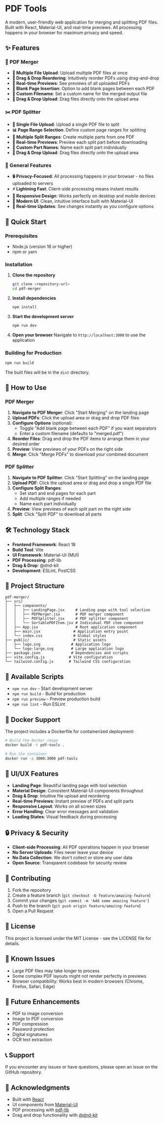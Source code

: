 # PDF Tools

A modern, user-friendly web application for merging and splitting PDF files. Built with React, Material-UI, and real-time previews. All processing happens in your browser for maximum privacy and speed.

## ✨ Features

### 📄 PDF Merger
- **📁 Multiple File Upload**: Upload multiple PDF files at once
- **🔄 Drag & Drop Reordering**: Intuitively reorder PDFs using drag-and-drop
- **👀 Real-time Previews**: See previews of all uploaded PDFs
- **📄 Blank Page Insertion**: Option to add blank pages between each PDF
- **📝 Custom Filename**: Set a custom name for the merged output file
- **🎨 Drag & Drop Upload**: Drag files directly onto the upload area

### ✂️ PDF Splitter
- **📄 Single File Upload**: Upload a single PDF file to split
- **📊 Page Range Selection**: Define custom page ranges for splitting
- **🔢 Multiple Split Ranges**: Create multiple parts from one PDF
- **👀 Real-time Previews**: Preview each split part before downloading
- **📝 Custom Part Names**: Name each split part individually
- **🎨 Drag & Drop Upload**: Drag files directly onto the upload area

### 🌟 General Features
- **🔒 Privacy-Focused**: All processing happens in your browser - no files uploaded to servers
- **⚡ Lightning Fast**: Client-side processing means instant results
- **📱 Responsive Design**: Works perfectly on desktop and mobile devices
- **🎨 Modern UI**: Clean, intuitive interface built with Material-UI
- **🔄 Real-time Updates**: See changes instantly as you configure options

## 🚀 Quick Start

### Prerequisites

- Node.js (version 16 or higher)
- npm or yarn

### Installation

1. **Clone the repository**
   ```bash
   git clone <repository-url>
   cd pdf-merger
   ```

2. **Install dependencies**
   ```bash
   npm install
   ```

3. **Start the development server**
   ```bash
   npm run dev
   ```

4. **Open your browser**
   Navigate to `http://localhost:3000` to use the application

### Building for Production

```bash
npm run build
```

The built files will be in the `dist` directory.

## 📖 How to Use

### PDF Merger
1. **Navigate to PDF Merger**: Click "Start Merging" on the landing page
2. **Upload PDFs**: Click the upload area or drag and drop PDF files
3. **Configure Options** (optional):
   - Toggle "Add blank page between each PDF" if you want separators
   - Enter a custom filename (defaults to "merged.pdf")
4. **Reorder Files**: Drag and drop the PDF items to arrange them in your desired order
5. **Preview**: View previews of your PDFs on the right side
6. **Merge**: Click "Merge PDFs" to download your combined document

### PDF Splitter
1. **Navigate to PDF Splitter**: Click "Start Splitting" on the landing page
2. **Upload PDF**: Click the upload area or drag and drop a single PDF file
3. **Configure Split Ranges**:
   - Set start and end pages for each part
   - Add multiple ranges if needed
   - Name each part individually
4. **Preview**: View previews of each split part on the right side
5. **Split**: Click "Split PDF" to download all parts

## 🛠️ Technology Stack

- **Frontend Framework**: React 18
- **Build Tool**: Vite
- **UI Framework**: Material-UI (MUI)
- **PDF Processing**: pdf-lib
- **Drag & Drop**: @dnd-kit
- **Development**: ESLint, PostCSS

## 📁 Project Structure

```
pdf-merger/
├── src/
│   ├── components/
│   │   ├── LandingPage.jsx     # Landing page with tool selection
│   │   ├── PDFMerger.jsx       # PDF merger component
│   │   ├── PDFSplitter.jsx     # PDF splitter component
│   │   └── SortablePDFItem.jsx # Individual PDF item component
│   ├── App.jsx                 # Root application component
│   ├── main.jsx               # Application entry point
│   └── index.css              # Global styles
├── public/                    # Static assets
│   ├── logo.svg              # Application logo
│   └── logo-large.svg        # Large application logo
├── package.json              # Dependencies and scripts
├── vite.config.js           # Vite configuration
└── tailwind.config.js       # Tailwind CSS configuration
```

## 🔧 Available Scripts

- `npm run dev` - Start development server
- `npm run build` - Build for production
- `npm run preview` - Preview production build
- `npm run lint` - Run ESLint

## 🐳 Docker Support

The project includes a Dockerfile for containerized deployment:

```bash
# Build the Docker image
docker build -t pdf-tools .

# Run the container
docker run -p 3000:3000 pdf-tools
```

## 🎨 UI/UX Features

- **Landing Page**: Beautiful landing page with tool selection
- **Material Design**: Consistent Material-UI components throughout
- **Drag & Drop**: Intuitive file upload and reordering
- **Real-time Previews**: Instant preview of PDFs and split parts
- **Responsive Layout**: Works on all screen sizes
- **Error Handling**: Clear error messages and validation
- **Loading States**: Visual feedback during processing

## 🔒 Privacy & Security

- **Client-side Processing**: All PDF operations happen in your browser
- **No Server Uploads**: Files never leave your device
- **No Data Collection**: We don't collect or store any user data
- **Open Source**: Transparent codebase for security review

## 🤝 Contributing

1. Fork the repository
2. Create a feature branch (`git checkout -b feature/amazing-feature`)
3. Commit your changes (`git commit -m 'Add some amazing feature'`)
4. Push to the branch (`git push origin feature/amazing-feature`)
5. Open a Pull Request

## 📝 License

This project is licensed under the MIT License - see the LICENSE file for details.

## 🐛 Known Issues

- Large PDF files may take longer to process
- Some complex PDF layouts might not render perfectly in previews
- Browser compatibility: Works best in modern browsers (Chrome, Firefox, Safari, Edge)

## 🚀 Future Enhancements

- PDF to image conversion
- Image to PDF conversion
- PDF compression
- Password protection
- Digital signatures
- OCR text extraction

## 📞 Support

If you encounter any issues or have questions, please open an issue on the GitHub repository.

## 🙏 Acknowledgments

- Built with [React](https://reactjs.org/)
- UI components from [Material-UI](https://mui.com/)
- PDF processing with [pdf-lib](https://pdf-lib.js.org/)
- Drag and drop functionality with [@dnd-kit](https://dndkit.com/)